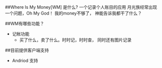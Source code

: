 ##Where Is My Money[WM] 是什么?
一个记录个人账目的应用
月光族经常出现一个问题，Oh My God！ 我的money不够了， 神能告诉我都干了什么？


##WM有哪些功能？

* 记帐功能
    *  买了什么，卖了什么。时时记，时时查， 同时还有图片记录

##目前提供客户端支持
* Andriod 支持

